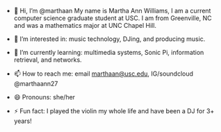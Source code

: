 - 👋 Hi, I’m @marthaan
My name is Martha Ann Williams, I am a current computer science graduate student at USC.
I am from Greenville, NC and was a mathematics major at UNC Chapel Hill. 

- 👀 I’m interested in: music technology, DJing, and producing music. 

- 🌱 I’m currently learning: multimedia systems, Sonic Pi, information retrieval, and networks.

- 📫 How to reach me: email marthaan@usc.edu, IG/soundcloud @marthaann27

- 😄 Pronouns: she/her

- ⚡ Fun fact: I played the violin my whole life and have been a DJ for 3+ years! 

<!---
marthaan/marthaan is a ✨ special ✨ repository because its `README.md` (this file) appears on your GitHub profile.
You can click the Preview link to take a look at your changes.
--->
